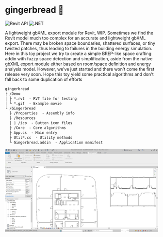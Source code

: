 # gingerbread :rice_cracker:

![Revit API](https://img.shields.io/badge/Revit%20API-2020-red.svg)
![.NET](https://img.shields.io/badge/.NET-4.7-red.svg)

A lightweight gbXML export module for Revit, WIP. Sometimes we find the Revit model much too complex for an accurate and lightweight gbXML export. There may be broken space boundaries, shattered surfaces, or tiny twisted patches, thus leading to failures in the building energy simulation. Here in this toy project we try to create a simple BREP-like space crafting addin with fuzzy space detection and simplification, aside from the native gbXML export module either based on room/space definition and energy analysis model. However, we've just started and there won't come the first release very soon. Hope this toy yield some practical algorithms and don't fall back to some duplication of efforts

```
gingerbread
├ /Demo
│ ├ *.rvt  - RVT file for testing
│ └ *.gif  - Example movie
└ /Gingerbread
  ├ /Properties  - Assembly info
  ├ /Resources
  │ ├ /ico  - Button icon files
  ├ /Core  - Core algorithms
  ├ App.cs  - Main entry
  ├ Util*.cs  - Utility methods
  └ Gingerbread.addin  - Application manifest
```

<img src="/Demo/Screenshot.png?raw=true">